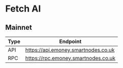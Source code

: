 # Fetch AI
## Mainnet
Type | Endpoint
------------ | -------------
API | https://api.emoney.smartnodes.co.uk
RPC | https://rpc.emoney.smartnodes.co.uk
